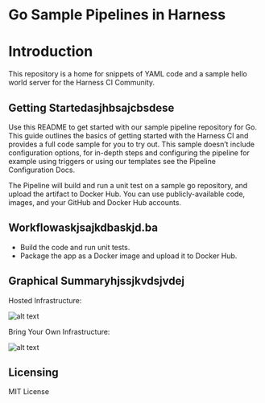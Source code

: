 # Go Sample Pipelines in Harness

Introduction
========================
This repository is a home for snippets of YAML code and a sample hello world server for the Harness CI Community.

## Getting Startedasjhbsajcbsdese

Use this README to get started with our sample pipeline repository for Go. This guide outlines the basics of getting started with the Harness CI and provides a full code sample for you to try out. This sample doesn’t include configuration options, for in-depth steps and configuring the pipeline for example using triggers or using our templates see the Pipeline Configuration Docs.

The Pipeline will build and run a unit test on a sample go repository, and upload the artifact to Docker Hub. You can use publicly-available code, images, and your GitHub and Docker Hub accounts.

## Workflowaskjsajkdbaskjd.ba
- Build the code and run unit tests.
- Package the app as a Docker image and upload it to Docker Hub.


## Graphical Summaryhjssjkvdsjvdej

Hosted Infrastructure:

![alt text](./images/harness_ci_hosted_infra_overview-eb7892f29a82eeae8f7112763ae749d1.png)

Bring Your Own Infrastructure:

![alt text](./images/harness_ci_your_infra_overview-b5d71133006969a8fe1129e0c48070cb.png)

## Licensing

MIT License
